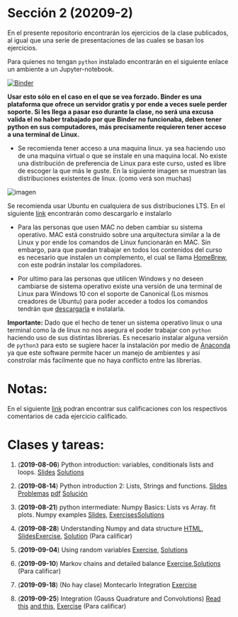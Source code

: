 # Sección 2 (20209-2)
En el presente repositorio encontrarán los ejercicios de la clase publicados, al igual que una seríe de presentaciones de las cuales se basan los ejercicios.


Para quienes no tengan ``python`` instalado encontrarán en el siguiente enlace un ambiente a un Jupyter-notebook.



[![Binder](http://mybinder.org/badge_logo.svg)](http://beta.mybinder.org/v2/gh/ComputoCienciasUniandes/FISI2029-201920/master)

__Usar esto sólo en el caso en el que se vea forzado. Binder es una plataforma que ofrece un servidor gratis y por ende a veces suele perder soporte. Si les llega a pasar eso durante la clase, no será una excusa valida el no haber trabajado por que Binder no funcionaba, deben tener python en sus computadores, más precisamente requieren tener acceso a una terminal de Linux.__
* Se recomienda tener acceso a una maquina linux. ya sea haciendo uso de una maquina virtual o que se instale en una maquina local. No existe una distribución de preferencia de Linux para este curso, usted es libre de escoger la que más le guste. En la siguiente imagen se muestran las distribuciones existentes de linux. (como verá son muchas)

![imagen](https://upload.wikimedia.org/wikipedia/commons/1/1b/Linux_Distribution_Timeline.svg)

Se recomienda usar Ubuntu en cualquiera de sus distribuciones LTS. En el siguiente [link](https://ubuntu.com/download/desktop) encontrarán como descargarlo e instalarlo

* Para las personas que usen MAC no deben cambiar su sistema operativo. MAC está construido sobre una arquitectura similar a la de Linux y por ende los comandos de Linux funcionarán en MAC. Sin embargo, para que puedan trabajar en todos los contenidos del curso es necesario que instalen un complemento, el cual se llama [HomeBrew](https://brew.sh/), con este podrán instalar los compiladores.

* Por ultimo para las personas que utilicen Windows y no deseen cambiarse de sistema operativo existe una versión de una terminal de Linux para Windows 10 con el soporte de Canonical (Los mismos creadores de Ubuntu) para poder acceder a todos los comandos tendrán que [descargarla](https://www.microsoft.com/en-us/p/ubuntu/9nblggh4msv6?activetab=pivot:overviewtab) e instalarla.


__Importante:__ Dado que el hecho de tener un sistema operativo linux o una terminal como la de linux no nos asegura el poder trabajar con ``python`` haciendo uso de sus distintas librerias. Es necesario instalar alguna versión de ``python3`` para esto se sugiere hacer la instalación por medio de [Anaconda](https://www.anaconda.com/distribution/) ya que este software permite hacer un manejo de ambientes y así constrolar más facilmente que no haya conflicto entre las librerías.

Notas:
======
En el siguiente [link](https://docs.google.com/spreadsheets/d/1068cyA9G6kYl_tKOqcECDYgnf6ltnfVL_pM2YYEIc5U/edit?usp=sharing) podran encontrar sus calificaciones con los respectivos comentarios de cada ejercicio calificado.

Clases y tareas:
================

1. (__2019-08-06__) Python introduction: variables, conditionals lists and loops.  [Slides](https://josemontanac.github.io/Laboratorio-Metodos-Computacionales/2/Intro.slides.html#/) [Solutions](https://josemontanac.github.io/Laboratorio-Metodos-Computacionales/2/Solutions.pdf)

2. (__2019-08-14__) Python introduction 2: Lists, Strings  and functions. [Slides](https://josemontanac.github.io/Laboratorio-Metodos-Computacionales/2/List_Strings_Functions.slides.html#/) [Problemas](https://josemontanac.github.io/Laboratorio-Metodos-Computacionales/2/Exercise%20Lists%2C%20Functions%2C%20Strings.html) [pdf](https://josemontanac.github.io/Laboratorio-Metodos-Computacionales/2/Exercise_Lists_Functions_Strings.pdf) [Solución](https://josemontanac.github.io/Laboratorio-Metodos-Computacionales/2/Solucion_3_Problemas.html)

3. (__2019-08-21__) python intermediate: Numpy Basics: Lists vs Array. fit plots. Numpy examples [Slides](https://josemontanac.github.io/Laboratorio-Metodos-Computacionales/2/Numpy_Basics_slides.pdf), [Exercises](https://josemontanac.github.io/Laboratorio-Metodos-Computacionales/1/Exercise%203.html)[Solutions](https://josemontanac.github.io/Laboratorio-Metodos-Computacionales/2/Solucion%203_gaussian.html)

4. (__2019-08-28__) Understanding Numpy and data structure [HTML](https://josemontanac.github.io/Laboratorio-Metodos-Computacionales/1/Numpy.html), [Slides](https://josemontanac.github.io/Laboratorio-Metodos-Computacionales/1/Numpy.slides.html#/)[Exercise](https://josemontanac.github.io/Laboratorio-Metodos-Computacionales/1/Programa_widget.html), [Solution](https://josemontanac.github.io/Laboratorio-Metodos-Computacionales/2/Solution_image_2.html) (Para calificar)

5. (__2019-09-04__) Using random variables [Exercise](https://josemontanac.github.io/Laboratorio-Metodos-Computacionales/2/Ejercicio_5.html), [Solutions](https://josemontanac.github.io/Laboratorio-Metodos-Computacionales/2/Solution_5.html)

6. (__2019-09-10__) Markov chains and detailed balance  [Exercise](https://josemontanac.github.io/Laboratorio-Metodos-Computacionales/2/Montecarlo%20Algorithm.html),[Solutions](https://josemontanac.github.io/Laboratorio-Metodos-Computacionales/2/Montecarlo%20Algorithm_solution.html)  (Para calificar)

7. (__2019-09-18__) (No hay clase) Montecarlo Integration [Exercise](https://josemontanac.github.io/Laboratorio-Metodos-Computacionales/2/ejercicio%207.html)

8. (__2019-09-25__) Integration (Gauss Quadrature and Convolutions) [Read this](https://en.wikipedia.org/wiki/Convolution) [and this](https://www.cs.umd.edu/~djacobs/CMSC426/Convolution.pdf), [Exercise](https://josemontanac.github.io/Laboratorio-Metodos-Computacionales/1/Exercise_8.html)  (Para calificar)
